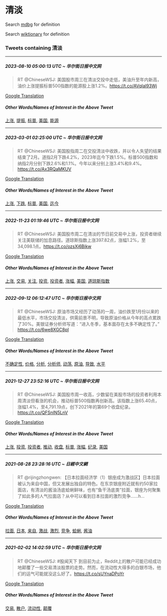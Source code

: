 # 清淡

Search [mdbg](https://www.mdbg.net/chinese/dictionary?page=worddict&wdrst=0&wdqb=清淡) for definition

Search [wiktionary](https://en.wiktionary.org/wiki/清淡) for definition

### Tweets containing 清淡

___
##### 2023-08-10 05:00:13 UTC ~ 华尔街日报中文网
> RT @ChineseWSJ: 美国股市周三在清淡交投中走低，美油升至年内新高，油价上涨提振标普500指数的能源股上涨1.2%。https://t.co/AVqlal93Wj

[Google Translation](https://translate.google.com/?hi=en&tab=TT&sl=zh-CN&tl=en&op=translate&text=RT+%40ChineseWSJ%3A+%E7%BE%8E%E5%9B%BD%E8%82%A1%E5%B8%82%E5%91%A8%E4%B8%89%E5%9C%A8%E6%B8%85%E6%B7%A1%E4%BA%A4%E6%8A%95%E4%B8%AD%E8%B5%B0%E4%BD%8E%EF%BC%8C%E7%BE%8E%E6%B2%B9%E5%8D%87%E8%87%B3%E5%B9%B4%E5%86%85%E6%96%B0%E9%AB%98%EF%BC%8C%E6%B2%B9%E4%BB%B7%E4%B8%8A%E6%B6%A8%E6%8F%90%E6%8C%AF%E6%A0%87%E6%99%AE500%E6%8C%87%E6%95%B0%E7%9A%84%E8%83%BD%E6%BA%90%E8%82%A1%E4%B8%8A%E6%B6%A81.2%25%E3%80%82https%3A%2F%2Ft.co%2FAVqlal93Wj)
##### Other Words/Names of Interest in the Above Tweet
[上涨](上涨.md), [提振](提振.md), [标普](标普.md), [美国](美国.md), [能源](能源.md)
___
##### 2023-03-01 02:25:00 UTC ~ 华尔街日报中文网
> RT @ChineseWSJ: 美国股指周二在交投清淡中收跌，并以令人失望的结果结束了2月。道指2月下跌4.2%，2023年迄今下跌1.5%。标普500指数和纳指2月分别下跌2.6%和1.1%。今年以来分别上涨3.4%和9.4%。 https://t.co/Ax3RQaMKUV

[Google Translation](https://translate.google.com/?hi=en&tab=TT&sl=zh-CN&tl=en&op=translate&text=RT+%40ChineseWSJ%3A+%E7%BE%8E%E5%9B%BD%E8%82%A1%E6%8C%87%E5%91%A8%E4%BA%8C%E5%9C%A8%E4%BA%A4%E6%8A%95%E6%B8%85%E6%B7%A1%E4%B8%AD%E6%94%B6%E8%B7%8C%EF%BC%8C%E5%B9%B6%E4%BB%A5%E4%BB%A4%E4%BA%BA%E5%A4%B1%E6%9C%9B%E7%9A%84%E7%BB%93%E6%9E%9C%E7%BB%93%E6%9D%9F%E4%BA%862%E6%9C%88%E3%80%82%E9%81%93%E6%8C%872%E6%9C%88%E4%B8%8B%E8%B7%8C4.2%25%EF%BC%8C2023%E5%B9%B4%E8%BF%84%E4%BB%8A%E4%B8%8B%E8%B7%8C1.5%25%E3%80%82%E6%A0%87%E6%99%AE500%E6%8C%87%E6%95%B0%E5%92%8C%E7%BA%B3%E6%8C%872%E6%9C%88%E5%88%86%E5%88%AB%E4%B8%8B%E8%B7%8C2.6%25%E5%92%8C1.1%25%E3%80%82%E4%BB%8A%E5%B9%B4%E4%BB%A5%E6%9D%A5%E5%88%86%E5%88%AB%E4%B8%8A%E6%B6%A83.4%25%E5%92%8C9.4%25%E3%80%82+https%3A%2F%2Ft.co%2FAx3RQaMKUV)
##### Other Words/Names of Interest in the Above Tweet
[上涨](上涨.md), [下跌](下跌.md), [标普](标普.md), [美国](美国.md), [迄今](迄今.md)
___
##### 2022-11-23 01:19:46 UTC ~ 华尔街日报中文网
> RT @ChineseWSJ: 美国股市周二在清淡的节日前交易中上涨，投资者继续关注美联储的加息路径。道琼斯指数上涨397.82点，涨幅1.2%，至34,098.1点。https://t.co/ozsXj6Bikw

[Google Translation](https://translate.google.com/?hi=en&tab=TT&sl=zh-CN&tl=en&op=translate&text=RT+%40ChineseWSJ%3A+%E7%BE%8E%E5%9B%BD%E8%82%A1%E5%B8%82%E5%91%A8%E4%BA%8C%E5%9C%A8%E6%B8%85%E6%B7%A1%E7%9A%84%E8%8A%82%E6%97%A5%E5%89%8D%E4%BA%A4%E6%98%93%E4%B8%AD%E4%B8%8A%E6%B6%A8%EF%BC%8C%E6%8A%95%E8%B5%84%E8%80%85%E7%BB%A7%E7%BB%AD%E5%85%B3%E6%B3%A8%E7%BE%8E%E8%81%94%E5%82%A8%E7%9A%84%E5%8A%A0%E6%81%AF%E8%B7%AF%E5%BE%84%E3%80%82%E9%81%93%E7%90%BC%E6%96%AF%E6%8C%87%E6%95%B0%E4%B8%8A%E6%B6%A8397.82%E7%82%B9%EF%BC%8C%E6%B6%A8%E5%B9%851.2%25%EF%BC%8C%E8%87%B334%2C098.1%E7%82%B9%E3%80%82https%3A%2F%2Ft.co%2FozsXj6Bikw)
##### Other Words/Names of Interest in the Above Tweet
[上涨](上涨.md), [交易](交易.md), [关注](关注.md), [投资](投资.md), [投资者](投资者.md), [涨幅](涨幅.md), [美国](美国.md), [道琼斯指数](道琼斯指数.md)
___
##### 2022-09-12 06:12:47 UTC ~ 华尔街日报中文网
> RT @ChineseWSJ: 原油市场又经历了动荡的一周，油价跌至1月份以来的最低水平，市场交投清淡，供需前景不明，导致原油价格从今年的高点累跌了30%。美银证券分析师写道：“进入冬季，基本面存在太多不确定性了。” https://t.co/6we8XGC8pI

[Google Translation](https://translate.google.com/?hi=en&tab=TT&sl=zh-CN&tl=en&op=translate&text=RT+%40ChineseWSJ%3A+%E5%8E%9F%E6%B2%B9%E5%B8%82%E5%9C%BA%E5%8F%88%E7%BB%8F%E5%8E%86%E4%BA%86%E5%8A%A8%E8%8D%A1%E7%9A%84%E4%B8%80%E5%91%A8%EF%BC%8C%E6%B2%B9%E4%BB%B7%E8%B7%8C%E8%87%B31%E6%9C%88%E4%BB%BD%E4%BB%A5%E6%9D%A5%E7%9A%84%E6%9C%80%E4%BD%8E%E6%B0%B4%E5%B9%B3%EF%BC%8C%E5%B8%82%E5%9C%BA%E4%BA%A4%E6%8A%95%E6%B8%85%E6%B7%A1%EF%BC%8C%E4%BE%9B%E9%9C%80%E5%89%8D%E6%99%AF%E4%B8%8D%E6%98%8E%EF%BC%8C%E5%AF%BC%E8%87%B4%E5%8E%9F%E6%B2%B9%E4%BB%B7%E6%A0%BC%E4%BB%8E%E4%BB%8A%E5%B9%B4%E7%9A%84%E9%AB%98%E7%82%B9%E7%B4%AF%E8%B7%8C%E4%BA%8630%25%E3%80%82%E7%BE%8E%E9%93%B6%E8%AF%81%E5%88%B8%E5%88%86%E6%9E%90%E5%B8%88%E5%86%99%E9%81%93%EF%BC%9A%E2%80%9C%E8%BF%9B%E5%85%A5%E5%86%AC%E5%AD%A3%EF%BC%8C%E5%9F%BA%E6%9C%AC%E9%9D%A2%E5%AD%98%E5%9C%A8%E5%A4%AA%E5%A4%9A%E4%B8%8D%E7%A1%AE%E5%AE%9A%E6%80%A7%E4%BA%86%E3%80%82%E2%80%9D+https%3A%2F%2Ft.co%2F6we8XGC8pI)
##### Other Words/Names of Interest in the Above Tweet
[不确定性](不确定性.md), [价格](价格.md), [分析](分析.md), [分析师](分析师.md), [动荡](动荡.md), [原油](原油.md), [导致](导致.md), [水平](水平.md)
___
##### 2021-12-27 23:52:16 UTC ~ 华尔街日报中文网
> RT @ChineseWSJ: 美国股市周一收高，少数留在美股市场的投资者利用本周清淡但看涨的机会，推动标普500指数再创新高。该指数上涨65.40点，涨幅1.4%，至4,791.19点，创下2021年的第69个收盘纪录。https://t.co/QFSnIN5LnV

[Google Translation](https://translate.google.com/?hi=en&tab=TT&sl=zh-CN&tl=en&op=translate&text=RT+%40ChineseWSJ%3A+%E7%BE%8E%E5%9B%BD%E8%82%A1%E5%B8%82%E5%91%A8%E4%B8%80%E6%94%B6%E9%AB%98%EF%BC%8C%E5%B0%91%E6%95%B0%E7%95%99%E5%9C%A8%E7%BE%8E%E8%82%A1%E5%B8%82%E5%9C%BA%E7%9A%84%E6%8A%95%E8%B5%84%E8%80%85%E5%88%A9%E7%94%A8%E6%9C%AC%E5%91%A8%E6%B8%85%E6%B7%A1%E4%BD%86%E7%9C%8B%E6%B6%A8%E7%9A%84%E6%9C%BA%E4%BC%9A%EF%BC%8C%E6%8E%A8%E5%8A%A8%E6%A0%87%E6%99%AE500%E6%8C%87%E6%95%B0%E5%86%8D%E5%88%9B%E6%96%B0%E9%AB%98%E3%80%82%E8%AF%A5%E6%8C%87%E6%95%B0%E4%B8%8A%E6%B6%A865.40%E7%82%B9%EF%BC%8C%E6%B6%A8%E5%B9%851.4%25%EF%BC%8C%E8%87%B34%2C791.19%E7%82%B9%EF%BC%8C%E5%88%9B%E4%B8%8B2021%E5%B9%B4%E7%9A%84%E7%AC%AC69%E4%B8%AA%E6%94%B6%E7%9B%98%E7%BA%AA%E5%BD%95%E3%80%82https%3A%2F%2Ft.co%2FQFSnIN5LnV)
##### Other Words/Names of Interest in the Above Tweet
[上涨](上涨.md), [投资](投资.md), [投资者](投资者.md), [推动](推动.md), [收盘](收盘.md), [标普](标普.md), [涨幅](涨幅.md), [纪录](纪录.md), [美国](美国.md)
___
##### 2021-08-28 23:28:16 UTC ~ 日經中文網
> RT @rijingzhongwen: 【日本拉面经济学（1）银座成为激战区】日本拉面被认为来自中国，但又发展出独自的特色。在东京银座附近就有约50家拉面店，有清淡的酱油汤底蛤蜊鲜味，也有“鱼干汤底类”拉面，银座为何聚集了如此多的人气拉面店？从中可以看到日本拉面的激烈竞争……h…

[Google Translation](https://translate.google.com/?hi=en&tab=TT&sl=zh-CN&tl=en&op=translate&text=RT+%40rijingzhongwen%3A+%E3%80%90%E6%97%A5%E6%9C%AC%E6%8B%89%E9%9D%A2%E7%BB%8F%E6%B5%8E%E5%AD%A6%EF%BC%881%EF%BC%89%E9%93%B6%E5%BA%A7%E6%88%90%E4%B8%BA%E6%BF%80%E6%88%98%E5%8C%BA%E3%80%91%E6%97%A5%E6%9C%AC%E6%8B%89%E9%9D%A2%E8%A2%AB%E8%AE%A4%E4%B8%BA%E6%9D%A5%E8%87%AA%E4%B8%AD%E5%9B%BD%EF%BC%8C%E4%BD%86%E5%8F%88%E5%8F%91%E5%B1%95%E5%87%BA%E7%8B%AC%E8%87%AA%E7%9A%84%E7%89%B9%E8%89%B2%E3%80%82%E5%9C%A8%E4%B8%9C%E4%BA%AC%E9%93%B6%E5%BA%A7%E9%99%84%E8%BF%91%E5%B0%B1%E6%9C%89%E7%BA%A650%E5%AE%B6%E6%8B%89%E9%9D%A2%E5%BA%97%EF%BC%8C%E6%9C%89%E6%B8%85%E6%B7%A1%E7%9A%84%E9%85%B1%E6%B2%B9%E6%B1%A4%E5%BA%95%E8%9B%A4%E8%9C%8A%E9%B2%9C%E5%91%B3%EF%BC%8C%E4%B9%9F%E6%9C%89%E2%80%9C%E9%B1%BC%E5%B9%B2%E6%B1%A4%E5%BA%95%E7%B1%BB%E2%80%9D%E6%8B%89%E9%9D%A2%EF%BC%8C%E9%93%B6%E5%BA%A7%E4%B8%BA%E4%BD%95%E8%81%9A%E9%9B%86%E4%BA%86%E5%A6%82%E6%AD%A4%E5%A4%9A%E7%9A%84%E4%BA%BA%E6%B0%94%E6%8B%89%E9%9D%A2%E5%BA%97%EF%BC%9F%E4%BB%8E%E4%B8%AD%E5%8F%AF%E4%BB%A5%E7%9C%8B%E5%88%B0%E6%97%A5%E6%9C%AC%E6%8B%89%E9%9D%A2%E7%9A%84%E6%BF%80%E7%83%88%E7%AB%9E%E4%BA%89%E2%80%A6%E2%80%A6h%E2%80%A6)
##### Other Words/Names of Interest in the Above Tweet
[拉面](拉面.md), [日本](日本.md), [来自](来自.md), [激战](激战.md), [激烈](激烈.md), [竞争](竞争.md), [蛤蜊](蛤蜊.md), [酱油](酱油.md)
___
##### 2021-02-02 14:02:59 UTC ~ 华尔街日报中文网
> RT @ChineseWSJ: #股闻天下 到目前为止，Reddit上的散户可能已经成功地颠覆了一些交易清淡股票的走势。然而，在流动性大得多的白银市场，他们的运气可能就没这么好了。https://t.co/sUYnaDPoYr

[Google Translation](https://translate.google.com/?hi=en&tab=TT&sl=zh-CN&tl=en&op=translate&text=RT+%40ChineseWSJ%3A+%23%E8%82%A1%E9%97%BB%E5%A4%A9%E4%B8%8B+%E5%88%B0%E7%9B%AE%E5%89%8D%E4%B8%BA%E6%AD%A2%EF%BC%8CReddit%E4%B8%8A%E7%9A%84%E6%95%A3%E6%88%B7%E5%8F%AF%E8%83%BD%E5%B7%B2%E7%BB%8F%E6%88%90%E5%8A%9F%E5%9C%B0%E9%A2%A0%E8%A6%86%E4%BA%86%E4%B8%80%E4%BA%9B%E4%BA%A4%E6%98%93%E6%B8%85%E6%B7%A1%E8%82%A1%E7%A5%A8%E7%9A%84%E8%B5%B0%E5%8A%BF%E3%80%82%E7%84%B6%E8%80%8C%EF%BC%8C%E5%9C%A8%E6%B5%81%E5%8A%A8%E6%80%A7%E5%A4%A7%E5%BE%97%E5%A4%9A%E7%9A%84%E7%99%BD%E9%93%B6%E5%B8%82%E5%9C%BA%EF%BC%8C%E4%BB%96%E4%BB%AC%E7%9A%84%E8%BF%90%E6%B0%94%E5%8F%AF%E8%83%BD%E5%B0%B1%E6%B2%A1%E8%BF%99%E4%B9%88%E5%A5%BD%E4%BA%86%E3%80%82https%3A%2F%2Ft.co%2FsUYnaDPoYr)
##### Other Words/Names of Interest in the Above Tweet
[交易](交易.md), [散户](散户.md), [流动性](流动性.md), [颠覆](颠覆.md)
